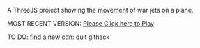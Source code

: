 A ThreeJS project showing the movement of war jets on a plane.

MOST RECENT VERSION: [Please Click here to Play](https://rawcdn.githack.com/alperenbutun/free-time-project/1599ef3/index.html)

TO DO: find a new cdn: quit githack
